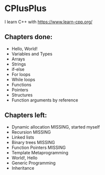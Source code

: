 # CPlusPlus

I learn C++ with https://www.learn-cpp.org/

## Chapters done:
* Hello, World!
* Variables and Types  
* Arrays
* Strings
* if-else
* For loops
* While loops
* Functions
* Pointers
* Structures
* Function arguments by reference

## Chapters left:
* Dynamic allocation MISSING, started myself
* Recursion MISSING
* Linked lists
* Binary trees MISSING
* Function Pointers MISSING
* Template Metaprogramming
* World!, Hello
* Generic Programming
* Inheritance 
